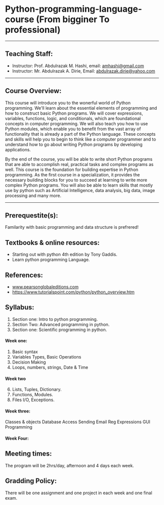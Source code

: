 # Python-programming-language-course (From bigginer To professional)

-----------------------------------------------------------------------------
## Teaching Staff:
* Instructor: Prof. Abdulrazak M. Hashi, email: amhashi@gmail.com
* Instructor: Mr. Abdulrazak A. Dirie, Email: abdulrazak.dirie@yahoo.com
-----------------------------------------------------------------------------

## Course Overview:
This course will introduce you to the wonerful world of Python programming.  We'll learn about the essential elements of programming and how to construct basic Python programs. We will cover expressions, variables, functions, logic, and conditionals, which are foundational concepts in computer programming. We will also teach you how to use Python modules, which enable you to benefit from the vast array of functionality that is already a part of the Python language. These concepts and skills will help you to begin to think like a computer programmer and to understand how to go about writing Python programs by developing applications.

By the end of the course, you will be able to write short Python programs that are able to accomplish real, practical tasks and complex programs as well. This course is the foundation for building expertise in Python programming. As the first course in a specialization, it provides the necessary building blocks for you to succeed at learning to write more complex Python programs. You will also be able to learn skills that mostly use by python such as Artificial Intelligence, data analysis, big data, image processing and many more.

---------------------------------------------------------------------------
## Prerequestite(s):
Familarity with basic programming and data structure is prefrered!

## Textbooks & online resources:
* Starting out with python 4th edition by Tony Gaddis.
* Learn python programming Language.

## References:
* www.pearsonglobaleditions.com
* https://www.tutorialspoint.com/python/python_overview.htm

## Syllabus:
1. Section one: Intro to python programming.
2. Section Two: Advanced programming in python.
3. Section one: Scientific programming in python.
#### Week one:
1. Basic syntax
2. Variables Types, Basic Operations
4. Decision Making
5. Loops, numbers, strings, Date & Time
#### Week two
6. Lists, Tuples, Dictionary.
7. Functions, Modules.
8. Files I/O, Exceptions.

#### Week three:
Classes & objects
Database Access
Sending Email
Reg Expressions
GUI Programming

#### Week Four:



## Meeting times:
The program will be 2hrs/day, afternoon and 4 days each week.

## Gradding Policy:
There will be one assignment and one project in each week and one final exam.



